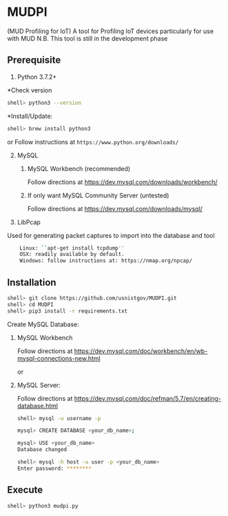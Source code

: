 # MUDPI
(MUD Profiling for IoT)
A tool for Profiling IoT devices particularly for use with MUD
N.B. This tool is still in the development phase

## Prerequisite
1. Python 3.7.2+

  *Check version
   ```sh
   shell> python3 --version
   ```
  *Install/Update:
  ```sh
  shell> brew install python3
  ```
or Follow instructions at ```https://www.python.org/downloads/```

2. MySQL
   1. MySQL Workbench (recommended)

      Follow directions at https://dev.mysql.com/downloads/workbench/    

   2. If only want MySQL Community Server (untested)

      Follow directions at https://dev.mysql.com/downloads/mysql/


3. LibPcap

Used for generating packet captures to import into the database and tool 
```sh
    Linux: ``apt-get install tcpdump''
    OSX: readily available by default.
    Windows: follow instructions at: https://nmap.org/npcap/
```

## Installation

```sh
shell> git clone https://github.com/usnistgov/MUDPI.git
shell> cd MUDPI
shell> pip3 install -r requirements.txt
```

Create MySQL Database:

1. MySQL Workbench

   Follow directions at https://dev.mysql.com/doc/workbench/en/wb-mysql-connections-new.html

   or

2. MySQL Server:

   Follow directions at https://dev.mysql.com/doc/refman/5.7/en/creating-database.html

   ```sh
   shell> mysql -u username -p

   mysql> CREATE DATABASE <your_db_name>;

   mysql> USE <your_db_name>
   Database changed

   shell> mysql -h host -u user -p <your_db_name>
   Enter password: ********
   ```

## Execute
```sh
shell> python3 mudpi.py
```